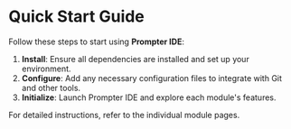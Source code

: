 # Quick Start Guide

Follow these steps to start using **Prompter IDE**:

1. **Install**: Ensure all dependencies are installed and set up your environment.
2. **Configure**: Add any necessary configuration files to integrate with Git and other tools.
3. **Initialize**: Launch Prompter IDE and explore each module's features.

For detailed instructions, refer to the individual module pages.
